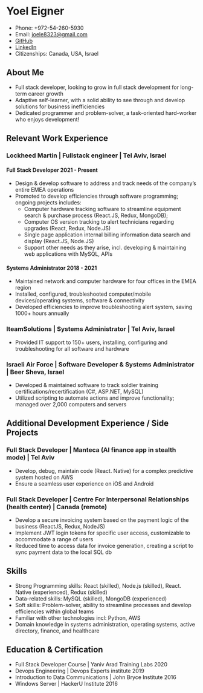 # Yoel Eigner

- Phone: +972-54-260-5930
- Email: joele8323@gmail.com
- [GitHub](https://github.com/yoeleigner)
- [LinkedIn](https://www.linkedin.com/in/yoel-eigner-407569220/)
- Citizenships: Canada, USA, Israel  

## About Me

-	Full stack developer, looking to grow in full stack development for long-term career growth
-	Adaptive self-learner, with a solid ability to see through and develop solutions for business inefficiencies
-	Dedicated programmer and problem-solver, a task-oriented hard-worker who enjoys development!

## Relevant Work Experience

### Lockheed Martin | Fullstack engineer | Tel Aviv, Israel
#### Full Stack Developer	2021 - Present
- Design & develop software to address and track needs of the company’s entire EMEA operations 
- Promoted to develop efficiencies through software programming; ongoing projects includes:
  - Computer hardware tracking software to streamline equipment search & purchase process (React.JS, Redux, MongoDB);
  -	Computer OS version tracking to alert technicians regarding upgrades (React, Redux, Node.JS)
  - Single page application internal billing information data search and display (React.JS, Node.JS)
  - Support other needs as they arise, incl. developing & maintaining web applications with MySQL, APIs 
#### Systems Administrator 	 2018 - 2021
-	Maintained network and computer hardware for four offices in the EMEA region
-	Installed, configured, troubleshooted computer/mobile devices/operating systems, software & connectivity
-	Developed efficiencies to improve troubleshooting alert system, saving 1000+ hours annually


### IteamSolutions | Systems Administrator | Tel Aviv, Israel
-	Provided IT support to 150+ users, installing, configuring and troubleshooting for all software and hardware 

### Israeli Air Force | Software Developer & Systems Administrator | Beer Sheva, Israel
-	Developed & maintained software to track soldier training certifications/recertification (C#, ASP.NET, MySQL)
-	Utilized scripting to automate actions and improve functionality; managed over 2,000 computers and servers

## Additional Development Experience / Side Projects

### Full Stack Developer | Manteca (AI finance app in stealth mode) | Tel Aviv
-	Develop, debug, maintain code (React. Native) for a complex predictive system hosted on AWS
-	Ensure a seamless user experience on iOS and Android


### Full Stack Developer | Centre For Interpersonal Relationships (health center) | Canada (remote)
-	Develop a secure invoicing system based on the payment logic of the business (ReactJS, Redux, NodeJS)
-	Implement JWT login tokens for specific user access, customizable to accommodate a range of users 
-	Reduced time to access data for invoice generation, creating a script to sync payment data to the local SQL db

## Skills

-	Strong Programming skills: React (skilled), Node.js (skilled), React. Native (experienced), Redux (skilled)
-	Data-related skills: MySQL (skilled), MongoDB (experienced)
-	Soft skills: Problem-solver, ability to streamline processes and develop efficiencies within global teams
-	Familiar with other technologies incl: Python, AWS
-	Domain knowledge in systems administration, operating systems, active directory, finance, and healthcare

## Education & Certification

- Full Stack Developer Course | Yaniv Arad Training Labs 2020
- Devops Engineering | Devops Experts institute	2019
- Introduction to Data Communications | John Bryce Institute 2016
- Windows Server | HackerU Institute 2016

